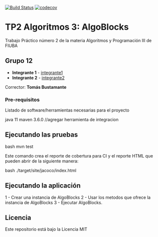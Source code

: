 [![Build Status](https://travis-ci.org/fiuba/algo3_proyecto_base_tp2.svg?branch=master)](https://travis-ci.org/fiuba/algo3_proyecto_base_tp2) [![codecov](https://codecov.io/gh/fiuba/algo3_proyecto_base_tp2/branch/master/graph/badge.svg)](https://codecov.io/gh/fiuba/algo3_proyecto_base_tp2)



# TP2 Algoritmos 3: AlgoBlocks

Trabajo Práctico número 2 de la materia Algoritmos y Programación III de FIUBA

## Grupo 12

* **Integrante 1** - [integrante1](https://github.com/trinibucc)
* **Integrante 2** - [integrante2](https://github.com/martinschipani)


Corrector: **Tomás Bustamante**

### Pre-requisitos

Listado de software/herramientas necesarias para el proyecto


java 11
maven 3.6.0
//agregar herramienta de integracion



## Ejecutando las pruebas
bash
mvn test

Este comando crea el reporte de cobertura para CI y el reporte HTML que pueden abrir de la siguiente manera:

bash
    <browser> ./target/site/jacoco/index.html


## Ejecutando la aplicación

1 - Crear una instancia de AlgoBlocks
2 - Usar los metodos que ofrece la instancia de AlgoBlocks
3 - Ejecutar AlgoBlocks.

## Licencia

Este repositorio está bajo la Licencia MIT
